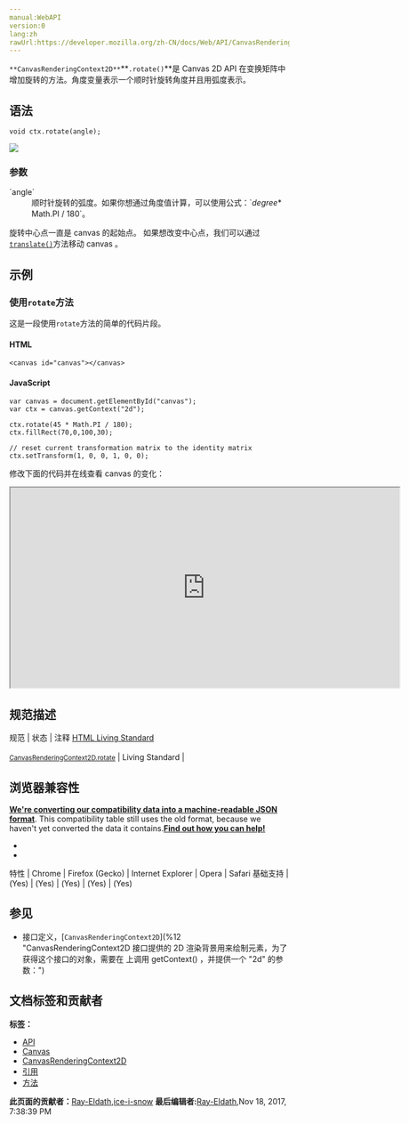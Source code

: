 ```yaml
---
manual:WebAPI
version:0
lang:zh
rawUrl:https://developer.mozilla.org/zh-CN/docs/Web/API/CanvasRenderingContext2D/rotate
---
```






`**CanvasRenderingContext2D**`**`.rotate()`**是 Canvas 2D API 在变换矩阵中增加旋转的方法。角度变量表示一个顺时针旋转角度并且用弧度表示。


## 语法<a name="语法"></a>

```
void ctx.rotate(angle);

```


![](%304.png "")


### 参数<a name="参数"></a>
<dl><dt id=''>`angle`</dt><dd>顺时针旋转的弧度。如果你想通过角度值计算，可以使用公式：`<em>degree</em>* Math.PI / 180`。</dd></dl>

旋转中心点一直是 canvas 的起始点。 如果想改变中心点，我们可以通过[`translate()`](%4761 "CanvasRenderingContext2D.translate() 是 Canvas 2D API 通过在网格中移动 canvas 和 canvas 原点 x 水平方向、原点 y 垂直方向，添加平移变换的方法。")方法移动 canvas 。


## 示例<a name="示例"></a>

### 使用`rotate`方法<a name="使用_rotate_方法"></a>


这是一段使用`rotate`方法的简单的代码片段。


#### HTML<a name="HTML"></a>

```
<canvas id="canvas"></canvas>
```

#### JavaScript<a name="JavaScript"></a>

```
var canvas = document.getElementById("canvas");
var ctx = canvas.getContext("2d");

ctx.rotate(45 * Math.PI / 180);
ctx.fillRect(70,0,100,30);

// reset current transformation matrix to the identity matrix
ctx.setTransform(1, 0, 0, 1, 0, 0); 

```


修改下面的代码并在线查看 canvas 的变化：



<iframe src='https://mdn.mozillademos.org/zh-CN/docs/Web/API/CanvasRenderingContext2D/rotate$samples/Playable_code?revision=1328350' width='700' height='360'></iframe>



## 规范描述<a name="规范描述"></a>
规范 | 状态 | 注释 
[HTML Living Standard<br></br><small>CanvasRenderingContext2D.rotate</small>](%23702 "") | Living Standard |  


## 浏览器兼容性<a name="浏览器兼容性"></a>


**[We&#39;re converting our compatibility data into a machine-readable JSON format](%3344 "")**. This compatibility table still uses the old format, because we haven&#39;t yet converted the data it contains.**[Find out how you can help!](%3392 "")**


* 
* 
特性 | Chrome | Firefox (Gecko) | Internet Explorer | Opera | Safari 
基础支持 | (Yes) | (Yes) | (Yes) | (Yes) | (Yes) 




## 参见<a name="参见"></a>

* 接口定义，[`CanvasRenderingContext2D`](%12 "CanvasRenderingContext2D 接口提供的 2D 渲染背景用来绘制<canvas>元素，为了获得这个接口的对象，需要在 <canvas> 上调用 getContext() ，并提供一个 "2d" 的参数：")



## 文档标签和贡献者
**标签：**
* [API](%50 "")
* [Canvas](%51 "")
* [CanvasRenderingContext2D](%23676 "")
* [引用](%11101 "")
* [方法](%22767 "")

**此页面的贡献者：**[Ray-Eldath](%11700 ""),[ice-i-snow](%4741 "")
**最后编辑者:**[Ray-Eldath](%11700 ""),<time>Nov 18, 2017, 7:38:39 PM</time>


